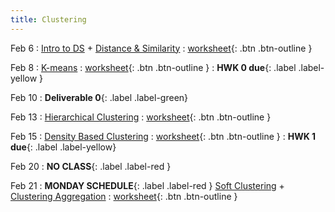 ```yaml
---
title: Clustering
---
```


Feb 6 
: [Intro to DS](https://github.com/gallettilance/CS506-Spring2023/raw/master/slides/02_Introduction.pdf) + [Distance & Similarity](https://github.com/gallettilance/CS506-Spring2023/raw/master/slides/03_Distance_%26_Similarity.pdf) 
  : [worksheet](https://raw.githubusercontent.com/gallettilance/CS506-Spring2023/master/worksheets/worksheet_03.ipynb){: .btn .btn-outline } 

Feb 8 
: [K-means](https://github.com/gallettilance/CS506-Spring2023/raw/master/slides/04_Clustering_Kmeans.pdf) 
  : [worksheet](https://raw.githubusercontent.com/gallettilance/CS506-Spring2023/master/worksheets/worksheet_04.ipynb){: .btn .btn-outline } 
    : **HWK 0 due**{: .label .label-yellow }

Feb 10
: **Deliverable 0**{: .label .label-green}

Feb 13 
: [Hierarchical Clustering](https://github.com/gallettilance/CS506-Spring2023/raw/master/slides/05_Hierarchical_Clustering.pdf) 
  : [worksheet](https://raw.githubusercontent.com/gallettilance/CS506-Spring2023/master/worksheets/worksheet_05.ipynb){: .btn .btn-outline } 

Feb 15 
: [Density Based Clustering](https://github.com/gallettilance/CS506-Spring2023/raw/master/slides/06_Density_Based_Clustering.pdf) 
  : [worksheet](https://raw.githubusercontent.com/gallettilance/CS506-Spring2023/master/worksheets/worksheet_06.ipynb){: .btn .btn-outline } 
    : **HWK 1 due**{: .label .label-yellow}

Feb 20 
: **NO CLASS**{: .label .label-red } 

Feb 21 
: **MONDAY SCHEDULE**{: .label .label-red } [Soft Clustering](https://github.com/gallettilance/CS506-Spring2023/raw/master/slides/07_Soft_Clustering.pdf) + [Clustering Aggregation](https://github.com/gallettilance/CS506-Spring2023/raw/master/slides/08_Clustering_Aggregation.pdf) 
  : [worksheet](https://raw.githubusercontent.com/gallettilance/CS506-Spring2023/master/worksheets/worksheet_07.ipynb){: .btn .btn-outline } 
 